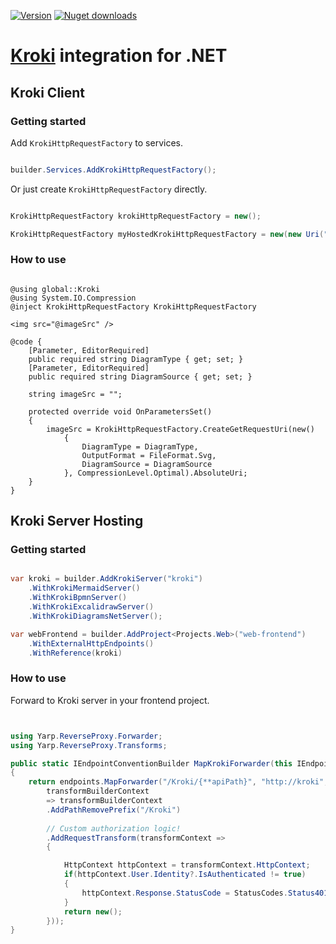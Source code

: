 [![Version](https://img.shields.io/nuget/v/Kroki?logo=nuget&style=flat-square)](https://www.nuget.org/packages/Kroki/)
[![Nuget downloads](https://img.shields.io/nuget/dt/Kroki?label=nuget%20downloads&logo=nuget&style=flat-square)](https://www.nuget.org/packages/Kroki/)  
# [Kroki](https://github.com/yuzutech/kroki) integration for .NET

## Kroki Client

### Getting started

Add `KrokiHttpRequestFactory` to services.

```C#

builder.Services.AddKrokiHttpRequestFactory();

```

Or just create `KrokiHttpRequestFactory` directly.


```C#

KrokiHttpRequestFactory krokiHttpRequestFactory = new();

KrokiHttpRequestFactory myHostedKrokiHttpRequestFactory = new(new Uri("https://my-hosted-kroki.io"));

```


### How to use

```razor

@using global::Kroki
@using System.IO.Compression
@inject KrokiHttpRequestFactory KrokiHttpRequestFactory

<img src="@imageSrc" />

@code {
    [Parameter, EditorRequired]
    public required string DiagramType { get; set; }
    [Parameter, EditorRequired]
    public required string DiagramSource { get; set; }

    string imageSrc = "";

    protected override void OnParametersSet()
    {
        imageSrc = KrokiHttpRequestFactory.CreateGetRequestUri(new()
            {
                DiagramType = DiagramType,
                OutputFormat = FileFormat.Svg,
                DiagramSource = DiagramSource
            }, CompressionLevel.Optimal).AbsoluteUri;
    }
}

```
## Kroki Server Hosting

### Getting started

```C#

var kroki = builder.AddKrokiServer("kroki")
    .WithKrokiMermaidServer()
    .WithKrokiBpmnServer()
    .WithKrokiExcalidrawServer()
    .WithKrokiDiagramsNetServer();

var webFrontend = builder.AddProject<Projects.Web>("web-frontend")
    .WithExternalHttpEndpoints()
    .WithReference(kroki)

```
### How to use

Forward to Kroki server in your frontend project.

```C#


using Yarp.ReverseProxy.Forwarder;
using Yarp.ReverseProxy.Transforms;

public static IEndpointConventionBuilder MapKrokiForwarder(this IEndpointRouteBuilder endpoints)
{
    return endpoints.MapForwarder("/Kroki/{**apiPath}", "http://kroki", ForwarderRequestConfig.Empty,
        transformBuilderContext
        => transformBuilderContext
        .AddPathRemovePrefix("/Kroki")
        
        // Custom authorization logic!
        .AddRequestTransform(transformContext =>
        {

            HttpContext httpContext = transformContext.HttpContext;
            if(httpContext.User.Identity?.IsAuthenticated != true)
            {
                httpContext.Response.StatusCode = StatusCodes.Status401Unauthorized;
            }
            return new();
        }));
}

```
